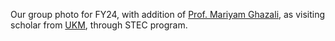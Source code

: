 Our group photo for FY24, with addition of <a href="https://www.ukm.my/jkmp/wp-content/uploads/2021/08/MJG.pdf">Prof. Mariyam Ghazali</a>, as visiting scholar from <a href="https://www.ukm.my/portalukm/institute/">UKM</a>, through STEC program. 